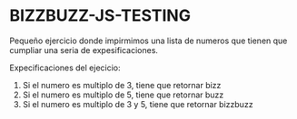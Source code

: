 # BIZZBUZZ-JS-TESTING

Pequeño ejercicio donde impirmimos una lista de numeros que tienen que cumpliar una seria de expesificaciones.

Expecificaciones del ejecicio:
1. Si el numero es multiplo de 3, tiene que retornar bizz
2. Si el numero es multiplo de 5, tiene que retornar buzz
3. Si el numero es multiplo de 3 y 5, tiene que retornar bizzbuzz
